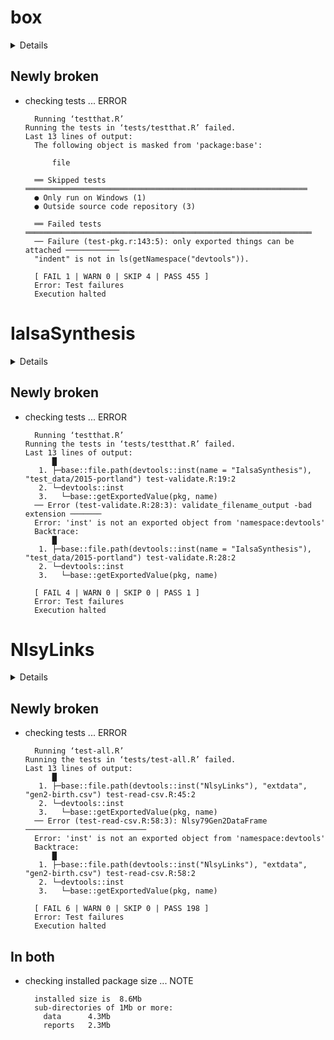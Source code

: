 # box

<details>

* Version: 1.0.1
* Source code: https://github.com/cran/box
* URL: https://klmr.me/box/, https://github.com/klmr/box
* BugReports: https://github.com/klmr/box/issues
* Date/Publication: 2021-03-20 21:10:04 UTC
* Number of recursive dependencies: 93

Run `cloud_details(, "box")` for more info

</details>

## Newly broken

*   checking tests ... ERROR
    ```
      Running ‘testthat.R’
    Running the tests in ‘tests/testthat.R’ failed.
    Last 13 lines of output:
      The following object is masked from 'package:base':
      
          file
      
      ══ Skipped tests ═══════════════════════════════════════════════════════════════
      ● Only run on Windows (1)
      ● Outside source code repository (3)
      
      ══ Failed tests ════════════════════════════════════════════════════════════════
      ── Failure (test-pkg.r:143:5): only exported things can be attached ────────────
      "indent" is not in ls(getNamespace("devtools")).
      
      [ FAIL 1 | WARN 0 | SKIP 4 | PASS 455 ]
      Error: Test failures
      Execution halted
    ```

# IalsaSynthesis

<details>

* Version: 0.1.6
* Source code: https://github.com/cran/IalsaSynthesis
* URL: https://github.com/IALSA/IalsaSynthesis, http://www.ialsa.org/
* BugReports: https://github.com/IALSA/IalsaSynthesis/issues
* Date/Publication: 2015-09-02 16:34:33
* Number of recursive dependencies: 88

Run `cloud_details(, "IalsaSynthesis")` for more info

</details>

## Newly broken

*   checking tests ... ERROR
    ```
      Running ‘testthat.R’
    Running the tests in ‘tests/testthat.R’ failed.
    Last 13 lines of output:
          █
       1. ├─base::file.path(devtools::inst(name = "IalsaSynthesis"), "test_data/2015-portland") test-validate.R:19:2
       2. └─devtools::inst
       3.   └─base::getExportedValue(pkg, name)
      ── Error (test-validate.R:28:3): validate_filename_output -bad extension ───────
      Error: 'inst' is not an exported object from 'namespace:devtools'
      Backtrace:
          █
       1. ├─base::file.path(devtools::inst(name = "IalsaSynthesis"), "test_data/2015-portland") test-validate.R:28:2
       2. └─devtools::inst
       3.   └─base::getExportedValue(pkg, name)
      
      [ FAIL 4 | WARN 0 | SKIP 0 | PASS 1 ]
      Error: Test failures
      Execution halted
    ```

# NlsyLinks

<details>

* Version: 2.0.6
* Source code: https://github.com/cran/NlsyLinks
* URL: http://liveoak.github.io/NlsyLinks, https://github.com/LiveOak/NlsyLinks, https://r-forge.r-project.org/projects/nlsylinks
* BugReports: https://github.com/LiveOak/NlsyLinks/issues
* Date/Publication: 2016-04-19 13:50:00
* Number of recursive dependencies: 107

Run `cloud_details(, "NlsyLinks")` for more info

</details>

## Newly broken

*   checking tests ... ERROR
    ```
      Running ‘test-all.R’
    Running the tests in ‘tests/test-all.R’ failed.
    Last 13 lines of output:
          █
       1. ├─base::file.path(devtools::inst("NlsyLinks"), "extdata", "gen2-birth.csv") test-read-csv.R:45:2
       2. └─devtools::inst
       3.   └─base::getExportedValue(pkg, name)
      ── Error (test-read-csv.R:58:3): Nlsy79Gen2DataFrame ───────────────────────────
      Error: 'inst' is not an exported object from 'namespace:devtools'
      Backtrace:
          █
       1. ├─base::file.path(devtools::inst("NlsyLinks"), "extdata", "gen2-birth.csv") test-read-csv.R:58:2
       2. └─devtools::inst
       3.   └─base::getExportedValue(pkg, name)
      
      [ FAIL 6 | WARN 0 | SKIP 0 | PASS 198 ]
      Error: Test failures
      Execution halted
    ```

## In both

*   checking installed package size ... NOTE
    ```
      installed size is  8.6Mb
      sub-directories of 1Mb or more:
        data      4.3Mb
        reports   2.3Mb
    ```

